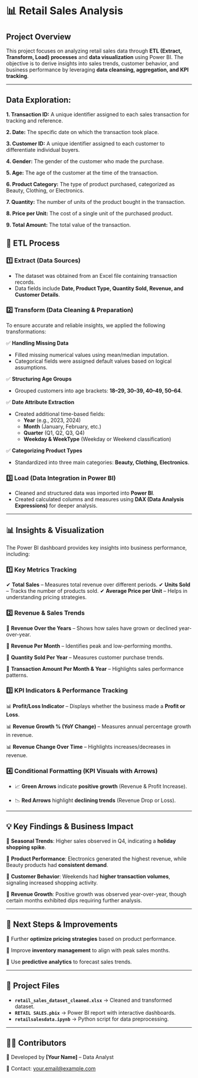 # 📊 Retail Sales Analysis

## **Project Overview**
This project focuses on analyzing retail sales data through **ETL (Extract, Transform, Load) processes** and **data visualization** using Power BI. The objective is to derive insights into sales trends, customer behavior, and business performance by leveraging **data cleansing, aggregation, and KPI tracking**.

---

## Data Exploration:

**1. Transaction ID:** A unique identifier assigned to each sales transaction for tracking and reference.
   
**2. Date:** The specific date on which the transaction took place.
   
**3. Customer ID:** A unique identifier assigned to each customer to differentiate individual buyers.
 
**4. Gender:**  The gender of the customer who made the purchase.

**5. Age:** The age of the customer at the time of the transaction.
 
**6. Product Category:** The type of product purchased, categorized as Beauty, Clothing, or Electronics.

**7. Quantity:** The number of units of the product bought in the transaction.
 
**8. Price per Unit:** The cost of a single unit of the purchased product.
   
**9. Total Amount:**  The total value of the transaction.


## **🔄 ETL Process**

### **1️⃣ Extract (Data Sources)**
- The dataset was obtained from an Excel file containing transaction records.
- Data fields include **Date, Product Type, Quantity Sold, Revenue, and Customer Details**.

### **2️⃣ Transform (Data Cleaning & Preparation)**
To ensure accurate and reliable insights, we applied the following transformations:

✅ **Handling Missing Data**
   - Filled missing numerical values using mean/median imputation.
   - Categorical fields were assigned default values based on logical assumptions.

✅ **Structuring Age Groups**
   - Grouped customers into age brackets: **18–29, 30–39, 40–49, 50–64**.

✅ **Date Attribute Extraction**
   - Created additional time-based fields:
     - **Year** (e.g., 2023, 2024)
     - **Month** (January, February, etc.)
     - **Quarter** (Q1, Q2, Q3, Q4)
     - **Weekday & WeekType** (Weekday or Weekend classification)

✅ **Categorizing Product Types**
   - Standardized into three main categories: **Beauty, Clothing, Electronics**.

### **3️⃣ Load (Data Integration in Power BI)**
- Cleaned and structured data was imported into **Power BI**.
- Created calculated columns and measures using **DAX (Data Analysis Expressions)** for deeper analysis.

---
## **📊 Insights & Visualization**
The Power BI dashboard provides key insights into business performance, including:

### **1️⃣ Key Metrics Tracking**
✔ **Total Sales** – Measures total revenue over different periods.
✔ **Units Sold** – Tracks the number of products sold.
✔ **Average Price per Unit** – Helps in understanding pricing strategies.

### **2️⃣ Revenue & Sales Trends**
📌 **Revenue Over the Years** – Shows how sales have grown or declined year-over-year.

📌 **Revenue Per Month** – Identifies peak and low-performing months.

📌 **Quantity Sold Per Year** – Measures customer purchase trends.

📌 **Transaction Amount Per Month & Year** – Highlights sales performance patterns.

### **3️⃣ KPI Indicators & Performance Tracking**
📊 **Profit/Loss Indicator** – Displays whether the business made a **Profit or Loss**.

📊 **Revenue Growth % (YoY Change)** – Measures annual percentage growth in revenue.

📊 **Revenue Change Over Time** – Highlights increases/decreases in revenue.

### **4️⃣ Conditional Formatting (KPI Visuals with Arrows)**
- 📈 **Green Arrows** indicate **positive growth** (Revenue & Profit Increase).
  
- 📉 **Red Arrows** highlight **declining trends** (Revenue Drop or Loss).

---
## **💡 Key Findings & Business Impact**
🔹 **Seasonal Trends**: Higher sales observed in Q4, indicating a **holiday shopping spike**.

🔹 **Product Performance**: Electronics generated the highest revenue, while Beauty products had **consistent demand**.

🔹 **Customer Behavior**: Weekends had **higher transaction volumes**, signaling increased shopping activity.

🔹 **Revenue Growth**: Positive growth was observed year-over-year, though certain months exhibited dips requiring further analysis.

---
## **🚀 Next Steps & Improvements**
📌 Further **optimize pricing strategies** based on product performance.

📌 Improve **inventory management** to align with peak sales months.

📌 Use **predictive analytics** to forecast sales trends.

---
## **📂 Project Files**
- **`retail_sales_dataset_cleaned.xlsx`** → Cleaned and transformed dataset.
- **`RETAIL SALES.pbix`** → Power BI report with interactive dashboards.
- **`retailsalesdata.ipynb`** → Python script for data preprocessing.

---
## **👨‍💻 Contributors**
🚀 Developed by **[Your Name]** – Data Analyst

📧 Contact: your.email@example.com


